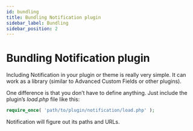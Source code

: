 ```yaml
---
id: bundling
title: Bundling Notification plugin
sidebar_label: Bundling
sidebar_position: 2
---
```


# Bundling Notification plugin

Including Notification in your plugin or theme is really very simple. It can work as a library \(similar to Advanced Custom Fields or other plugins\).

One difference is that you don’t have to define anything. Just include the plugin’s _load.php_ file like this:

```php
require_once( 'path/to/plugin/notification/load.php' );
```

Notification will figure out its paths and URLs.


